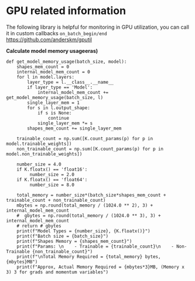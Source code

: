 
# GPU related information

The following library is helpful for monitoring in GPU utilization, you can call it in custom callbacks `on_batch_begin/end`
https://github.com/anderskm/gputil

**Calculate  model memory usageeras)**
    
    def get_model_memory_usage(batch_size, model):
        shapes_mem_count = 0
        internal_model_mem_count = 0
        for l in model.layers:
            layer_type = l.__class__.__name__
            if layer_type == 'Model':
                internal_model_mem_count += get_model_memory_usage(batch_size, l)
            single_layer_mem = 1
            for s in l.output_shape:
                if s is None:
                    continue
                single_layer_mem *= s
            shapes_mem_count += single_layer_mem
    
        trainable_count = np.sum([K.count_params(p) for p in model.trainable_weights])
        non_trainable_count = np.sum([K.count_params(p) for p in model.non_trainable_weights])
    
        number_size = 4.0
        if K.floatx() == 'float16':
             number_size = 2.0
        if K.floatx() == 'float64':
             number_size = 8.0
    
        total_memory = number_size*(batch_size*shapes_mem_count + trainable_count + non_trainable_count)
        mbytes = np.round(total_memory / (1024.0 ** 2), 3) + internal_model_mem_count
        #  gbytes = np.round(total_memory / (1024.0 ** 3), 3) + internal_model_mem_count
        # return # gbytes
        print(f"Model Types = {number_size}, {K.floatx()}")
        print(f"Batch size = {batch_size}")
        print(f"Shapes Memory = {shapes_mem_count}")
        print(f"Params: \n    - Trainable = {trainable_count}\n    - Non-Trainable {non_trainable_count}")
        print(f"\nTotal Memory Required = {total_memory} bytes, {mbytes}MB")
        print(f"Approx, Actual Memory Required = {mbytes*3}MB, (Memory x 3) 3 for grads and momentum variables")

<!--stackedit_data:
eyJoaXN0b3J5IjpbLTExNTAzMDA5MzgsMTIzNjY2OTk5NF19
-->